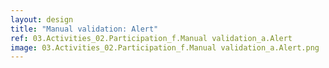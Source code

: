 ```yaml
---
layout: design
title: "Manual validation: Alert"
ref: 03.Activities_02.Participation_f.Manual validation_a.Alert
image: 03.Activities_02.Participation_f.Manual validation_a.Alert.png
---
```

